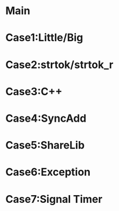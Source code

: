 # Main
# Case1:Little/Big
# Case2:strtok/strtok_r
# Case3:C++
# Case4:SyncAdd
# Case5:ShareLib
# Case6:Exception
# Case7:Signal Timer
